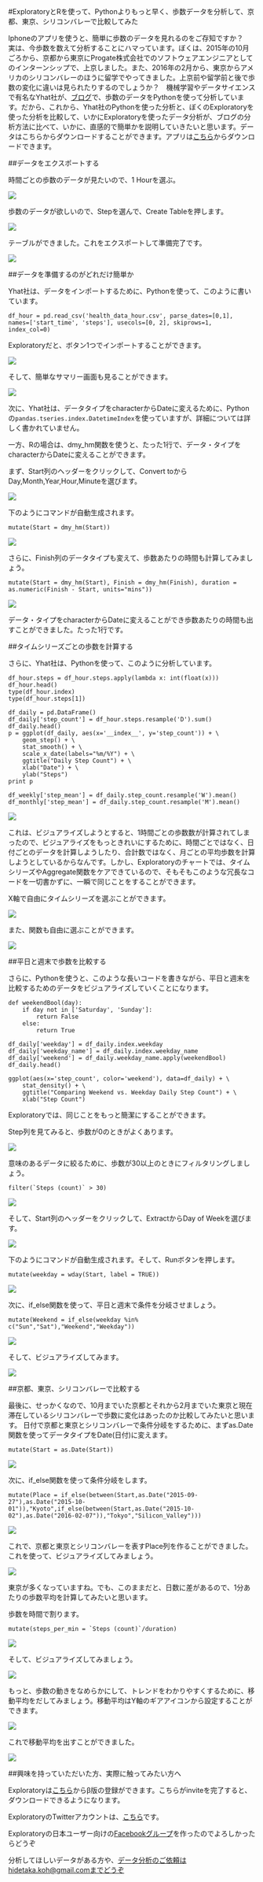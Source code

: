 #ExploratoryとRを使って、Pythonよりもっと早く、歩数データを分析して、京都、東京、シリコンバレーで比較してみた

Iphoneのアプリを使うと、簡単に歩数のデータを見れるのをご存知ですか？　実は、今歩数を数えて分析することにハマっています。ぼくは、2015年の10月ごろから、京都から東京にProgate株式会社でのソフトウェアエンジニアとしてのインターンシップで、上京しました。また、2016年の2月から、東京からアメリカのシリコンバレーのほうに留学でやってきました。上京前や留学前と後で歩数の変化に違いは見られたりするのでしょうか？　機械学習やデータサイエンスで有名なYhat社が、[ブログ](http://blog.yhat.com/posts/phone-steps-timeseries.html)で、歩数のデータをPythonを使って分析しています。だから、これから、Yhat社のPythonを使った分析と、ぼくのExploratoryを使った分析を比較して、いかにExploratoryを使ったデータ分析が、ブログの分析方法に比べて、いかに、直感的で簡単かを説明していきたいと思います。データはこちらからダウンロードすることができます。アプリは[こちら](https://itunes.apple.com/us/app/qs-access/id920297614?mt=8)からダウンロードできます。

##データをエクスポートする

時間ごとの歩数のデータが見たいので、1 Hourを選ぶ。

![](images/hour-step.png)

歩数のデータが欲しいので、Stepを選んで、Create Tableを押します。

![](images/step-chose.png)

テーブルができました。これをエクスポートして準備完了です。

![](images/table-chose.png)

##データを準備するのがどれだけ簡単か

Yhat社は、データをインポートするために、Pythonを使って、このように書いています。


```
df_hour = pd.read_csv('health_data_hour.csv', parse_dates=[0,1], names=['start_time', 'steps'], usecols=[0, 2], skiprows=1, index_col=0)
```

Exploratoryだと、ボタン1つでインポートすることができます。

![](images/import-table-step.png)

そして、簡単なサマリー画面も見ることができます。

![](images/summary-step.png)

次に、Yhat社は、データタイプをcharacterからDateに変えるために、Pythonの`pandas.tseries.index.DatetimeIndex`を使っていますが、詳細については詳しく書かれていません。

一方、Rの場合は、dmy_hm関数を使うと、たった1行で、データ・タイプをcharacterからDateに変えることができます。

まず、Start列のヘッダーをクリックして、Convert toからDay,Month,Year,Hour,Minuteを選びます。

![](images/dmy-hm-step.png)

下のようにコマンドが自動生成されます。

```
mutate(Start = dmy_hm(Start))
```

![](images/dmy-hy.png)

さらに、Finish列のデータタイプも変えて、歩数あたりの時間も計算してみましょう。

```
mutate(Start = dmy_hm(Start), Finish = dmy_hm(Finish), duration = as.numeric(Finish - Start, units="mins"))
```

![](images/dmy-hm-step2.png)


データ・タイプをcharacterからDateに変えることができ歩数あたりの時間も出すことができました。たった1行です。


##タイムシリーズごとの歩数を計算する

さらに、Yhat社は、Pythonを使って、このように分析しています。


```
df_hour.steps = df_hour.steps.apply(lambda x: int(float(x)))
df_hour.head()
type(df_hour.index)
type(df_hour.steps[1])
```

```
df_daily = pd.DataFrame()
df_daily['step_count'] = df_hour.steps.resample('D').sum()
df_daily.head()
p = ggplot(df_daily, aes(x='__index__', y='step_count')) + \
    geom_step() + \
    stat_smooth() + \
    scale_x_date(labels="%m/%Y") + \
    ggtitle("Daily Step Count") + \
    xlab("Date") + \
    ylab("Steps")
print p
```
```
df_weekly['step_mean'] = df_daily.step_count.resample('W').mean()
df_monthly['step_mean'] = df_daily.step_count.resample('M').mean()
```
![](images/step-mean-simple0.png)

これは、ビジュアライズしようとすると、1時間ごとの歩数数が計算されてしまったので、ビジュアライズをもっときれいにするために、時間ごとではなく、日付ごとのデータを計算しようしたり、合計数ではなく、月ごとの平均歩数を計算しようとしているからなんです。しかし、Exploratoryのチャートでは、タイムシリーズやAggregate関数をケアできているので、そもそもこのような冗長なコードを一切書かずに、一瞬で同じことをすることができます。

X軸で自由にタイムシリーズを選ぶことができます。

![](images/step-mean-simple.png)

また、関数も自由に選ぶことができます。

![](images/step-mean-simple2.png)

##平日と週末で歩数を比較する

さらに、Pythonを使うと、このような長いコードを書きながら、平日と週末を比較するためのデータをビジュアライズしていくことになります。


```
def weekendBool(day):
    if day not in ['Saturday', 'Sunday']:
        return False
    else:
        return True

df_daily['weekday'] = df_daily.index.weekday
df_daily['weekday_name'] = df_daily.index.weekday_name
df_daily['weekend'] = df_daily.weekday_name.apply(weekendBool)
df_daily.head()
```

```
ggplot(aes(x='step_count', color='weekend'), data=df_daily) + \
    stat_density() + \
    ggtitle("Comparing Weekend vs. Weekday Daily Step Count") + \
    xlab("Step Count")
```

Exploratoryでは、同じことをもっと簡潔にすることができます。

Step列を見てみると、歩数が0のときがよくあります。

![](images/step-filter0.png)

意味のあるデータに絞るために、歩数が30以上のときにフィルタリングしましょう。

```
filter(`Steps (count)` > 30)
```
![](images/step-filter.png)


そして、Start列のヘッダーをクリックして、ExtractからDay of Weekを選びます。

![](images/wday-step.png)

下のようにコマンドが自動生成されます。そして、Runボタンを押します。

```
mutate(weekday = wday(Start, label = TRUE))
```

![](images/wday-step2.png)


次に、if_else関数を使って、平日と週末で条件を分岐させましょう。

```
mutate(Weekend = if_else(weekday %in% c("Sun","Sat"),"Weekend","Weekday"))
```

![](images/wday-mutate-if.png)

そして、ビジュアライズしてみます。

![](images/wday-mutate-if1.png)

##京都、東京、シリコンバレーで比較する

最後に、せっかくなので、10月までいた京都とそれから2月までいた東京と現在滞在しているシリコンバレーで歩数に変化はあったのか比較してみたいと思います。
日付で京都と東京とシリコンバレーで条件分岐をするために、まずas.Date関数を使ってデータタイプをDate(日付)に変えます。

```
mutate(Start = as.Date(Start))
```
![](images/wday-as.Date.png)

次に、if_else関数を使って条件分岐をします。

```
mutate(Place = if_else(between(Start,as.Date("2015-09-27"),as.Date("2015-10-01")),"Kyoto",if_else(between(Start,as.Date("2015-10-02"),as.Date("2016-02-07")),"Tokyo","Silicon_Valley")))
```
![](images/wday-as.Date2.png)

これで、京都と東京とシリコンバレーを表すPlace列を作ることができました。これを使って、ビジュアライズしてみましょう。

![](images/wday-as.Date3.png)

東京が多くなっていますね。でも、このままだと、日数に差があるので、1分あたりの歩数平均を計算してみたいと思います。

歩数を時間で割ります。

```
mutate(steps_per_min = `Steps (count)`/duration)
```
![](images/steps_per_min.png)

そして、ビジュアライズしてみましょう。

![](images/steps_per_min1.png)

もっと、歩数の動きをなめらかにして、トレンドをわかりやすくするために、移動平均をだしてみましょう。移動平均はY軸のギアアイコンから設定することができます。

![](images/steps_per_min2.png)

これで移動平均を出すことができました。

![](images/steps_per_min3.png)



##興味を持っていただいた方、実際に触ってみたい方へ

Exploratoryは[こちら](https://exploratory.io/
)からβ版の登録ができます。こちらがinviteを完了すると、ダウンロードできるようになります。


ExploratoryのTwitterアカウントは、[こちら](https://twitter.com/ExploratoryData
)です。

Exploratoryの日本ユーザー向けの[Facebookグループ](https://www.facebook.com/groups/1087437647994959/members/
)を作ったのでよろしかったらどうぞ

分析してほしいデータがある方や、データ分析のご依頼はhidetaka.koh@gmail.comまでどうぞ